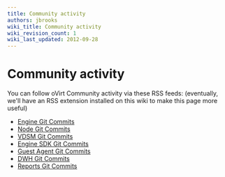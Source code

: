 ```yaml
---
title: Community activity
authors: jbrooks
wiki_title: Community activity
wiki_revision_count: 1
wiki_last_updated: 2012-09-28
---
```


<!-- TODO: Content review -->

# Community activity

You can follow oVirt Community activity via these RSS feeds: (eventually, we'll have an RSS extension installed on this wiki to make this page more useful)

*   [Engine Git Commits](https://gerrit.ovirt.org/gitweb?p=ovirt-engine.git;a=rss)
*   [Node Git Commits](https://gerrit.ovirt.org/gitweb?p=ovirt-node.git;a=rss)
*   [VDSM Git Commits](https://gerrit.ovirt.org/gitweb?p=vdsm.git;a=rss)
*   [Engine SDK Git Commits](https://gerrit.ovirt.org/gitweb?p=ovirt-engine-sdk.git;a=rss)
*   [Guest Agent Git Commits](https://gerrit.ovirt.org/gitweb?p=ovirt-guest-agent.git;a=rss)
*   [DWH Git Commits](https://gerrit.ovirt.org/gitweb?p=ovirt-dwh.git;a=rss)
*   [Reports Git Commits](https://gerrit.ovirt.org/gitweb?p=ovirt-reports.git;a=rss)
